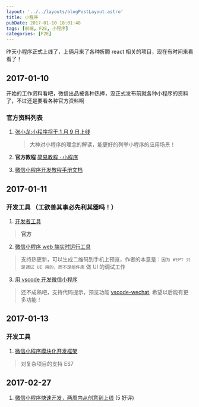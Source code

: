 ```yaml
---
layout: '../../layouts/blogPostLayout.astro'
title: 小程序
pubDate: 2017-01-10 18:01:48
tags: [前端, F2E, 小程序]
categories: [F2E]
---
```


昨天小程序正式上线了，上俩月来了各种折腾 react 相关的项目，现在有时间来看看了！

<!-- more -->

## 2017-01-10

开始的工作资料看吧，微信出品被各种热捧，没正式发布前就各种小程序的资料了，不过还是要看各种官方资料啊

### 官方资料列表

1. [张小龙:小程序将于 1 月 9 日上线](http://daxue.qq.com/content/content/id/3109)

   > 大神对小程序的理念的解读，能更好的列举小程序的应用场景！

2. **官方教程** [简易教程 · 小程序](https://mp.weixin.qq.com/debug/wxadoc/dev/?t=201715)

3. [微信小程序开发教程手册文档](http://www.w3cschool.cn/weixinapp/9wou1q8j.html)

## 2017-01-11

### 开发工具 （工欲善其事必先利其器吗！）

1. [开发者工具](https://mp.weixin.qq.com/debug/wxadoc/dev/devtools/download.html?t=201715)

> **官方**

2. [微信小程序 web 端实时运行工具](https://chemzqm.github.io/wept/)

> 支持热更新，可以生成二维码到手机上预览，作者的本意是：`因为 WEPT 只是调试 UI 用的，而不是组件库` 做 UI 的调试工作

3. [用 vscode 开发微信小程序](https://segmentfault.com/a/1190000007132719)

> 还不成熟吧，支持代码提示，预览功能 [vscode-wechat](https://marketplace.visualstudio.com/items?itemName=qinjia.vscode-wechat), 希望以后能有更多功能！

## 2017-01-13

### 开发工具

1. [微信小程序模块化开发框架](https://github.com/maichong/labrador)

> 对复杂项目的支持 ES7

## 2017-02-27

1. [微信小程序快速开发，两周内从创意到上线](http://www.jianshu.com/p/e7fd6ae1429b) (5 好评)
